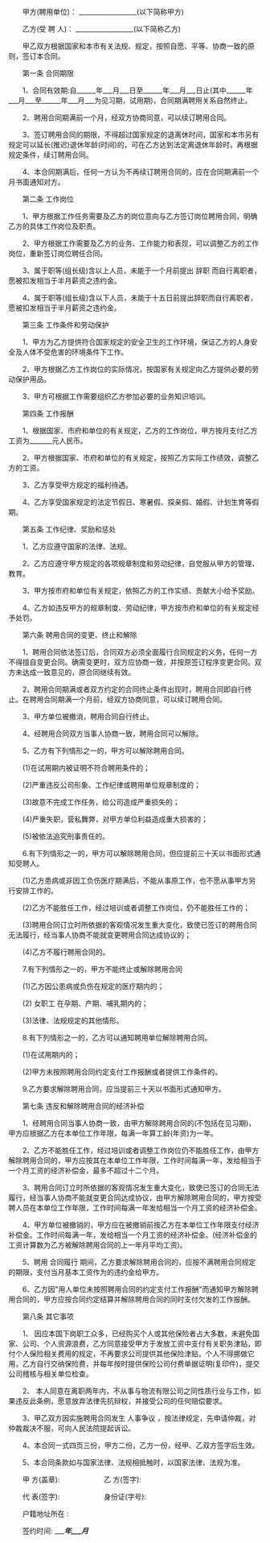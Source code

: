 
 


　　甲方(聘用单位)： __________________(以下简称甲方)


　　乙方(受 聘 人)： __________________(以下简称乙方)


　　甲乙双方根据国家和本市有关法规、规定，按照自愿、平等、协商一致的原则，签订本合同。


　　第一条 合同期限


　　1、合同有效期:自______年___月___日至______年___月___日止(其中______年___月___至______年___月___为见习期，试用期)，合同期满聘用关系自然终止。


　　2、聘用合同期满前一个月，经双方协商同意，可以续订聘用合同。


　　3、签订聘用合同的期限，不得超过国家规定的退离休时间，国家和本市另有规定可以延长(推迟)退休年龄(时间)的，可在乙方达到法定离退休年龄时，再根据规定条件，续订聘用合同。


　　4、本合同期满后，任何一方认为不再续订聘用合同的，应在合同期满前一个月书面通知对方。


　　第二条 工作岗位


　　1、甲方根据工作任务需要及乙方的岗位意向与乙方签订岗位聘用合同，明确乙方的具体工作岗位及职责。


　　2、甲方根据工作需要及乙方的业务、工作能力和表现，可以调整乙方的工作岗位，重新签订岗位聘任合同。


　　3、属于职等(组长级)含以上人员，未能于一个月前提出
辞职
而自行离职者，愿被扣发相当于半月薪资之违约金。


　　4、属于职等(组长级)含以下人员，未能于十五日前提出辞职而自行离职者，愿被扣发相当于半月薪资之违约金。


　　第三条 工作条件和劳动保护


　　1、甲方为乙方提供符合国家规定的安全卫生的工作环境，保证乙方的人身安全及人体不受危害的环境条件下工作。


　　2、甲方根据乙方工作岗位的实际情况，按国家有关规定向乙方提供必要的劳动保护用品。


　　3、甲方可根据工作需要组织乙方参加必要的业务知识培训。


　　第四条 工作报酬


　　1、根据国家、市府和单位的有关规定，乙方的工作岗位，甲方按月支付乙方工资为_______元人民币。


　　2、甲方根据国家、市府和单位的有关规定，按照乙方实际工作绩效，调整乙方的工资。


　　3、乙方享受甲方规定的福利待遇。


　　4、乙方享受国家规定的法定节假日、寒暑假、探亲假、婚假、计划生育等假期。


　　第五条 工作纪律、奖励和惩处


　　1、乙方应遵守国家的法律、法规。


　　2、乙方应遵守甲方规定的各项规章制度和劳动纪律，自觉服从甲方的管理、教育。


　　3、甲方按市府和单位有关规定，依照乙方的工作实绩、贡献大小给予奖励。


　　4、乙方如违反甲方的规章制度、劳动纪律，甲方按市府和单位的有关规定经予处罚。


　　第六条 聘用合同的变更、终止和解除


　　1、聘用合同依法签订后，合同双方必须全面履行合同规定的义务，任何一方不得擅自变更合同。确需变更时，双方应协商一致，并按原签订程序变更合同。双方未达成一致意见的，原合同继续有效。


　　2、聘用合同期满或者双方约定的合同终止条件出现时，聘用合同即自行终止。在聘用合同期满一个月前，经双方协商同意，可以续订聘用合同。


　　3、甲方单位被撤消，聘用合同自行终止。


　　4、经聘用合同双方当事人协商一致，聘用合同可以解除。


　　5、乙方有下列情形之一的，甲方可以解除聘用合同。


　　(1)在试用期内被证明不符合聘用条件的；


　　(2)严重违反公司形象、工作纪律或聘用单位规章制度的；


　　(3)故意不完成工作任务，给公司造成严重损失的；


　　(4)严重失职，营私舞弊，对甲方单位利益造成重大损害的；


　　(5)被依法追究刑事责任的。


　　6.有下列情形之一的，甲方可以解除聘用合同，但应提前三十天以书面形式通知受聘人。


　　(1)乙方患病或非因工负伤医疗期满后，不能从事原工作，也不愿从事甲方另行安排工作的。


　　(2)乙方不能胜任工作，经过培训或者调整工作岗位，仍不能胜任工作的；


　　(3)聘用合同订立时所依据的客观情况发生重大变化，致使已签订的聘用合同无法履行，经当事人协商不能就变更聘用合同达成协议的；


　　(4)乙方不履行聘用合同的。


　　7.有下列情形之一的，甲方不能终止或解除聘用合同


　　(1)乙方因公患病或负伤在规定的医疗期内的；


　　(2)
女职工
在孕期、产期、哺乳期内的；


　　(3)法律、法规规定的其他情形。


　　8.有下列情形之一的，乙方可以通知聘用单位解除聘用合同。


　　(1)在试用期内的；


　　(2)甲方未按照聘用合同约定支付工作报酬或者提供工作条件的。


　　9.乙方要求解除聘用合同，应当提前三十天以书面形式通知甲方。


　　第七条 违反和解除聘用合同的经济补偿


　　1、经聘用合同当事人协商一致，由甲方解除聘用合同的(不包括在见习期)，甲方应根据乙方在本单位工作年限，每满一年算工龄(年资)为一年。


　　2、乙方不能胜任工作，经过培训或者调整工作岗位仍不能胜任工作，由甲方解除聘用合同的，甲方应按其在本单位工作年限，工作时间每满一年，发给相当于一个月工资的经济补偿金，最多不超过十二个月。


　　3、聘用合同订立时所依据的客观情况发生重大变化，致使已签订的合同无法履行，经当事人协商不能就变更合同达成协议，由甲方解除聘用合同的，甲方按受聘人员在本单位工作年限，工作时间每满一年发给相当一个月工资的经济补偿金。


　　4、甲方单位被撤销的，甲方应在被撤销前按乙方在本单位工作年限支付经济补偿金。工作时间每满一年，发给相当一个月工资的经济补偿金。(经济补偿金的工资计算数为乙方被解除聘用合同的上一年月平均工资)。


　　5、聘用
合同履行
期间，乙方要求解除聘用合同的，应按不满聘用合同规定的期限，支付当月基本工资作为的违约金给甲方。


　　6、乙方因"用人单位未按照聘用合同的约定支付工作报酬"而通知甲方解除聘用合同的，甲方应按合同约定结算并解除聘用合同的同时支付欠发的工作报酬。


　　第八条 其它事项


　　1、 因应本国下岗职工众多，已经购买个人或其他保险者占大多数，未避免国家、公司、个人资源浪费，乙方同意接受甲方于发放工资中支付有关职务津贴，即付个人保险相关费用的规定，不再要求公司提供其他保险津贴，个人不得挪做它用，乙方自行交纳保险费，并每年按时提供保险公司付费单据证明(复印件)，提交公司稽核与相关单位检查。


　　2、 本人同意在离职两年内，不从事与物流有限公司之同性质行业与工作，如果违反此条例，愿意放弃法律先抗辩权，并接受公司的任何赔偿要求。


　　3、甲乙双方因实施聘用合同发生
人事争议
，按法律规定，先申请仲裁，对仲裁裁决不服，可向人民法院提起诉讼。


　　4、本合同一式四页三份，甲方二份，乙方一份，经甲、乙双方签字后生效。


　　5、本合同条款如与国家法律、法规相抵触时，以国家法律、法规为准。


　　甲 方(盖章): 　　　　　　乙 方(签字):


　　代 表(签字): 　　　　　　身份证(字号):


　　户籍地址所在 :


　　签约时间: ______年___月___
 


 

 
 
 
 
 
  


  
 

  


  


  
 
 
 
 


